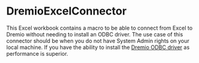 # DremioExcelConnector
 
This Excel workbook contains a macro to be able to connect from Excel to Dremio without needing to install an ODBC driver. The use case of this connector should be when you do not have System Admin rights on your local machine. If you have the ability to install the [Dremio ODBC driver](https://www.dremio.com/deploy/) as performance is superior.
